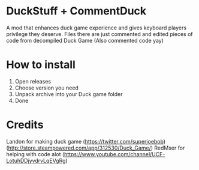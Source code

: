# DuckStuff + CommentDuck
A mod that enhances duck game experience and gives keyboard players privilege they deserve.
Files there are just commented and edited pieces of code from decompiled Duck Game
(Also commented code yay)
# How to install
1. Open releases
2. Choose version you need
3. Unpack archive into your Duck game folder 
4. Done
# Credits
Landon for making duck game (https://twitter.com/superjoebob) (http://store.steampowered.com/app/312530/Duck_Game/)
RedMser for helping with code alot (https://www.youtube.com/channel/UCF-LotuhDDjyvdrvLqEVgRg)
